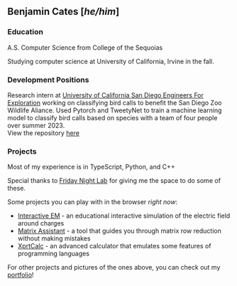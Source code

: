 ## **Benjamin Cates \[*he/him*\]**

### Education

A.S. Computer Science from College of the Sequoias

Studying computer science at University of California, Irvine in the fall.  

### Development Positions

Research intern at [University of California San Diego Engineers For Exploration](https://github.com/UCSD-E4E) working on classifying bird calls to benefit the San Diego Zoo Wildlife Aliance. Used Pytorch and TweetyNet to train a machine learning model to classify bird calls based on species with a team of four people over summer 2023.\
View the repository [here](https://github.com/UCSD-E4E/acoustic-multiclass-training)

### Projects

Most of my experience is in TypeScript, Python, and C++

Special thanks to [Friday Night Lab](https://fnlhub.com) for giving me the space to do some of these.

Some projects you can play with in the browser *right now*:
- [Interactive EM](https://benjamin-cates.github.io/Interactive-EM) - an educational interactive simulation of the electric field around charges
- [Matrix Assistant](https://benjamin-cates.github.io/matrix_assistant) - a tool that guides you through matrix row reduction without making mistakes
- [XprtCalc](https://benjamin-cates.github.io/XprtCalc) - an advanced calculator that emulates some features of programming languages
    
For other projects and pictures of the ones above, you can check out my [portfolio](https://benjamin-cates.github.io/portfolio/)!
